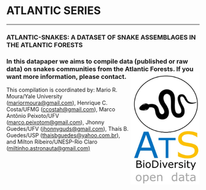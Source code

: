 # ATLANTIC SERIES
--------------------------------------------------------
### **ATLANTIC-SNAKES: A DATASET OF SNAKE ASSEMBLAGES IN THE  ATLANTIC FORESTS**

### **In this datapaper we aims to compile data (published or raw data) on snakes communities from the Atlantic Forests. If you want more information, please contact.<img align="right" width="180" src="ats_v02_snakes1.jpg">**

This compilation is coordinated by: Mario R. Moura/Yale University ([mariormoura@gmail.com](mailto:mariormoura@gmail.com)), Henrique C. Costa/UFMG ([ccostah@gmail.com](mailto:ccostah@gmail.com)), Marco Antônio Peixoto/UFV ([marco.peixotom@gmail.com](mailto:marco.peixotom@gmail.com)), Jhonny Guedes/UFV ([jhonnyguds@gmail.com](mailto:jhonnyguds@gmail.com)), Thaís B. Guedes/USP ([thaisbguedes@yahoo.com.br](mailto:thaisbguedes@yahoo.com.br)), and Milton Ribeiro/UNESP-Rio Claro ([miltinho.astronauta@gmail.com)](mailto:miltinho.astronauta@gmail.com)





